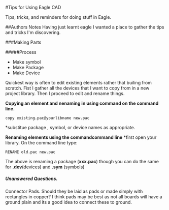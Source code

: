 #Tips for Using Eagle CAD

Tips, tricks, and reminders for doing stuff in Eagle.

##Authors Notes 
Having just learnt eagle I wanted a place to gather the tips and tricks I'm discovering.

###Making Parts 

#####Process
- Make symbol
- Make Package 
- Make Device 

Quickest way is often to edit existing elements rather that builing from scratch.  Fist I gather all the devices that I want to copy from in a new project library. Then I proceed to edit and rename things.


**Copying an element and nenaming in using command on the command line.**
```
copy existing.pac@yourlibname new.pac
```
*substitue package , symbol, or device names as appropriate. 

**Renaming elements using the commandcommand line**
*first open your library.
On the command line type: 
```
RENAME old.pac new.pac
```
The above is renaming a package (**xxx.pac**) though you can do the same for **.dev**(devices) and **.sym** (symbols)


##### Unanswered Questions.
Connector Pads.  Should they be laid as pads or made simply with rectangles in copper? I think pads may be best as not all boards will have a ground plain and its a good idea to connect these to ground.
